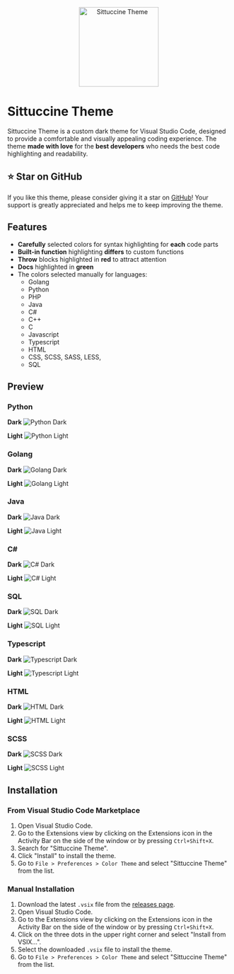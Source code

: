 <p align="center">
    <img src="logo.png" width="180" alt="Sittuccine Theme">
</p>

# Sittuccine Theme

Sittuccine Theme is a custom dark theme for Visual Studio Code, designed to provide a comfortable and visually appealing coding experience. The theme **made with love** for the **best developers** who needs the best code highlighting and readability.

## ⭐️ Star on GitHub

If you like this theme, please consider giving it a star on [GitHub](https://github.com/sitnikovik/sittuccine-vscode-theme)! Your support is greatly appreciated and helps me to keep improving the theme.

## Features

- **Carefully** selected colors for syntax highlighting for **each** code parts
- **Built-in function** highlighting **differs** to custom functions
- **Throw** blocks highlighted in **red** to attract attention
- **Docs** highlighted in **green**
- The colors selected manually for languages:
    - Golang
    - Python
    - PHP
    - Java
    - C#
    - C++
    - C
    - Javascript
    - Typescript
    - HTML
    - CSS, SCSS, SASS, LESS,
    - SQL

## Preview

### Python

**Dark**
![Python Dark](./previews/python_dark.png)

**Light**
![Python Light](./previews/python_light.png)

### Golang

**Dark**
![Golang Dark](./previews/golang_dark.png)

**Light**
![Golang Light](./previews/golang_light.png)

### Java

**Dark**
![Java Dark](./previews/java_dark.png)

**Light**
![Java Light](./previews/java_light.png)

### C#

**Dark**
![C# Dark](./previews/csharp_dark.png)

**Light**
![C# Light](./previews/csharp_light.png)

### SQL

**Dark**
![SQL Dark](./previews/sql_dark.png)

**Light**
![SQL Light](./previews/sql_light.png)

### Typescript

**Dark**
![Typescript Dark](./previews/typescript_dark.png)

**Light**
![Typescript Light](./previews/typescript_light.png)

### HTML

**Dark**
![HTML Dark](./previews/html_dark.png)

**Light**
![HTML Light](./previews/html_light.png)

### SCSS

**Dark**
![SCSS Dark](./previews/scss_dark.png)

**Light**
![SCSS Light](./previews/scss_light.png)


## Installation

### From Visual Studio Code Marketplace

1. Open Visual Studio Code.
2. Go to the Extensions view by clicking on the Extensions icon in the Activity Bar on the side of the window or by pressing `Ctrl+Shift+X`.
3. Search for "Sittuccine Theme".
4. Click "Install" to install the theme.
5. Go to `File > Preferences > Color Theme` and select "Sittuccine Theme" from the list.

### Manual Installation

1. Download the latest `.vsix` file from the [releases page](https://github.com/your-repo/sittuccine-theme/releases).
2. Open Visual Studio Code.
3. Go to the Extensions view by clicking on the Extensions icon in the Activity Bar on the side of the window or by pressing `Ctrl+Shift+X`.
4. Click on the three dots in the upper right corner and select "Install from VSIX...".
5. Select the downloaded `.vsix` file to install the theme.
6. Go to `File > Preferences > Color Theme` and select "Sittuccine Theme" from the list.
